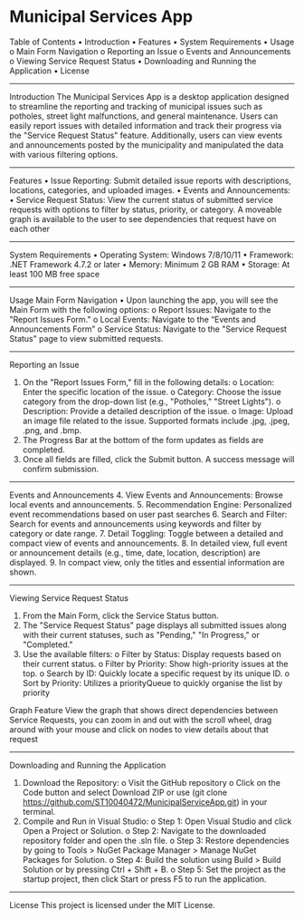 # Municipal Services App
Table of Contents
•	Introduction
•	Features
•	System Requirements
•	Usage
o	Main Form Navigation
o	Reporting an Issue
o	Events and Announcements
o	Viewing Service Request Status
•	Downloading and Running the Application
•	License
________________________________________
Introduction
The Municipal Services App is a desktop application designed to streamline the reporting and tracking of municipal issues such as potholes, street light malfunctions, and general maintenance. Users can easily report issues with detailed information and track their progress via the "Service Request Status" feature. Additionally, users can view events and announcements posted by the municipality and manipulated the data with various filtering options.
________________________________________
Features
•	Issue Reporting: Submit detailed issue reports with descriptions, locations, categories, and uploaded images.
•	Events and Announcements: 
•	Service Request Status: View the current status of submitted service requests with options to filter by status, priority, or category. A moveable graph is available to the user to see dependencies that request have on each other
________________________________________
System Requirements
•	Operating System: Windows 7/8/10/11
•	Framework: .NET Framework 4.7.2 or later
•	Memory: Minimum 2 GB RAM
•	Storage: At least 100 MB free space
________________________________________
Usage
Main Form Navigation
•	Upon launching the app, you will see the Main Form with the following options:
o	Report Issues: Navigate to the "Report Issues Form."
o	Local Events: Navigate to the “Events and Announcements Form”
o	Service Status: Navigate to the "Service Request Status" page to view submitted requests.
________________________________________
Reporting an Issue
1.	On the "Report Issues Form," fill in the following details:
o	Location: Enter the specific location of the issue.
o	Category: Choose the issue category from the drop-down list (e.g., "Potholes," "Street Lights").
o	Description: Provide a detailed description of the issue.
o	Image: Upload an image file related to the issue. Supported formats include .jpg, .jpeg, .png, and .bmp.
2.	The Progress Bar at the bottom of the form updates as fields are completed.
3.	Once all fields are filled, click the Submit button. A success message will confirm submission.
________________________________________
Events and Announcements
4.	View Events and Announcements: Browse local events and announcements.
5.	Recommendation Engine: Personalized event recommendations based on user past searches
6.	Search and Filter: Search for events and announcements using keywords and filter by category or date range.
7.	Detail Toggling: Toggle between a detailed and compact view of events and announcements.
8.	In detailed view, full event or announcement details (e.g., time, date, location, description) are displayed.
9.	In compact view, only the titles and essential information are shown.

________________________________________
Viewing Service Request Status
1.	From the Main Form, click the Service Status button.
2.	The "Service Request Status" page displays all submitted issues along with their current statuses, such as "Pending," "In Progress," or "Completed."
3.	Use the available filters:
o	Filter by Status: Display requests based on their current status.
o	Filter by Priority: Show high-priority issues at the top.
o	Search by ID: Quickly locate a specific request by its unique ID.
o	Sort by Priority: Utilizes a priorityQueue to quickly organise the list by priority

Graph Feature
View the graph that shows direct dependencies between Service Requests, you can zoom in and out with the scroll wheel, drag around with your mouse and click on nodes to view details about that request
________________________________________
Downloading and Running the Application
1.	Download the Repository:
o	Visit the GitHub repository 
o	Click on the Code button and select Download ZIP or use (git clone https://github.com/ST10040472/MunicipalServiceApp.git) in your terminal.
2.	Compile and Run in Visual Studio:
o	Step 1: Open Visual Studio and click Open a Project or Solution.
o	Step 2: Navigate to the downloaded repository folder and open the .sln file.
o	Step 3: Restore dependencies by going to Tools > NuGet Package Manager > Manage NuGet Packages for Solution. 
o	Step 4: Build the solution using Build > Build Solution or by pressing Ctrl + Shift + B.
o	Step 5: Set the project as the startup project, then click Start or press F5 to run the application.
________________________________________
License
This project is licensed under the MIT License. 

